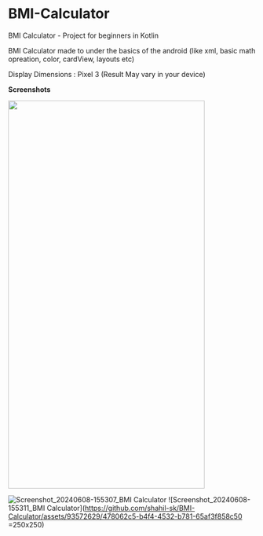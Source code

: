 # BMI-Calculator
BMI Calculator - Project for beginners in Kotlin

BMI Calculator made to under the basics of the android 
(like xml, basic math opreation, color, cardView, layouts etc)

Display Dimensions : Pixel 3 
(Result May vary in your device)

**Screenshots**

<img src="https://cloud.githubusercontent.com/assets/yourgif.gif](https://github.com/shahil-sk/BMI-Calculator/assets/93572629/dbcff1a4-fde3-4ff0-9d9b-5065db79670c)" width="400" height="790">

![Screenshot_20240608-155307_BMI Calculator]( =250x250) 
![Screenshot_20240608-155311_BMI Calculator](https://github.com/shahil-sk/BMI-Calculator/assets/93572629/478062c5-b4f4-4532-b781-65af3f858c50 =250x250)
